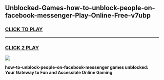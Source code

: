 
## Unblocked-Games-how-to-unblock-people-on-facebook-messenger-Play-Online-Free-v7ubp
<h3>
<a href="https://premium76.site?title=how-to-unblock-people-on-facebook-messenger&ref=26A">CLICK TO PLAY</a></h3>
<hr>

<h3>
<a href="https://premium76.site?title=how-to-unblock-people-on-facebook-messenger&ref=26A">CLICK 2 PLAY</a>
  
</h3>

<a href="https://premium76.site?title=how-to-unblock-people-on-facebook-messenger&ref=26A"><img src="https://clearcache.store/games.png"></a>


**how-to-unblock-people-on-facebook-messenger games unblocked: Your Gateway to Fun and Accessible Online Gaming**
